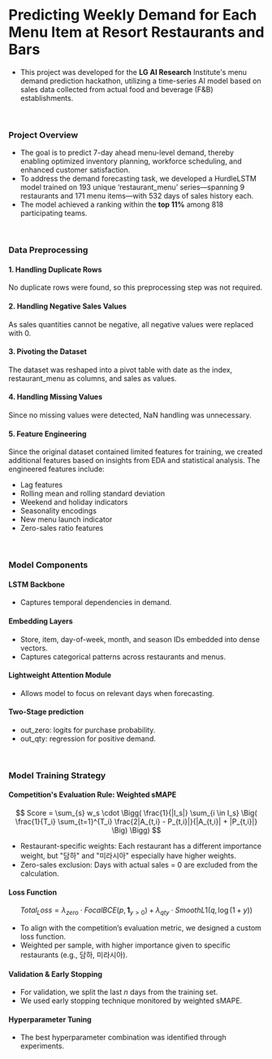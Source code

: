 # Predicting Weekly Demand for Each Menu Item at Resort Restaurants and Bars
- This project was developed for the **LG AI Research** Institute's menu demand prediction hackathon, utilizing a time-series AI model based on sales data collected from actual food and beverage (F&B) establishments.

<br>

### Project Overview

- The goal is to predict 7-day ahead menu-level demand, thereby enabling optimized inventory planning, workforce scheduling, and enhanced customer satisfaction.
- To address the demand forecasting task, we developed a HurdleLSTM model trained on 193 unique ‘restaurant_menu’ series—spanning 9 restaurants and 171 menu items—with 532 days of sales history each.
- The model achieved a ranking within the **top 11%** among 818 participating teams.

<br>

### Data Preprocessing

#### 1. Handling Duplicate Rows
No duplicate rows were found, so this preprocessing step was not required.

#### 2. Handling Negative Sales Values
As sales quantities cannot be negative, all negative values were replaced with 0.

#### 3. Pivoting the Dataset
The dataset was reshaped into a pivot table with date as the index, restaurant_menu as columns, and sales as values.

#### 4. Handling Missing Values
Since no missing values were detected, NaN handling was unnecessary.

#### 5. Feature Engineering
Since the original dataset contained limited features for training, we created additional features based on insights from EDA and statistical analysis. The engineered features include:
- Lag features 
- Rolling mean and rolling standard deviation
- Weekend and holiday indicators
- Seasonality encodings
- New menu launch indicator
- Zero-sales ratio features

<br>

### Model Components
#### LSTM Backbone
- Captures temporal dependencies in demand.

#### Embedding Layers
- Store, item, day-of-week, month, and season IDs embedded into dense vectors.
- Captures categorical patterns across restaurants and menus.

#### Lightweight Attention Module
- Allows model to focus on relevant days when forecasting.

#### Two-Stage prediction
- out_zero: logits for purchase probability.
- out_qty: regression for positive demand.

<br>

### Model Training Strategy
#### Competition's Evaluation Rule: Weighted sMAPE
$$
Score = \sum_{s} w_s \cdot \Bigg( \frac{1}{|I_s|} \sum_{i \in I_s} \Big( \frac{1}{T_i} \sum_{t=1}^{T_i} \frac{2|A_{t,i} - P_{t,i}|}{|A_{t,i}| + |P_{t,i}|} \Big) \Bigg)
$$
- Restaurant-specific weights: Each restaurant has a different importance weight, but "담하" and "미라시아" especially have higher weights. 
- Zero-sales exclusion: Days with actual sales = 0 are excluded from the calculation.

#### Loss Function
$$
Total_Loss = \lambda_{zero} \cdot FocalBCE(p, \mathbf{1}_{y>0}) + \lambda_{qty} \cdot SmoothL1(q, \log(1+y))
$$
- To align with the competition’s evaluation metric, we designed a custom loss function.
- Weighted per sample, with higher importance given to specific restaurants (e.g., 담하, 미라시아).

#### Validation & Early Stopping
- For validation, we split the last *n* days from the training set.
- We used early stopping technique monitored by weighted sMAPE.

#### Hyperparameter Tuning
- The best hyperparameter combination was identified through experiments.